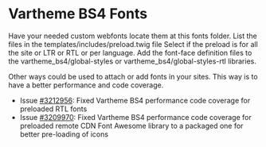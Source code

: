 # Vartheme BS4 Fonts

Have your needed custom webfonts locate them at this fonts folder.
List the files in the templates/includes/preload.twig file
Select if the preload is for all the site or LTR or RTL or per language.
Add the font-face definition files to the vartheme_bs4/global-styles
 or vartheme_bs4/global-styles-rtl libraries.

Other ways could be used to attach or add fonts in your sites.
This way is to have a better performance and code coverage.

* Issue [#3212956](https://www.drupal.org/project/vartheme_bs4/issues/3212956): 
        Fixed Vartheme BS4 performance code coverage for preloaded RTL fonts
* Issue [#3209970](https://www.drupal.org/project/vartheme_bs4/issues/3209970):
        Fixed Vartheme BS4 performance code coverage for preloaded remote CDN 
        Font Awesome library to a packaged one for better pre-loading of icons
